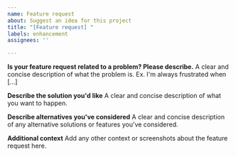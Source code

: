 ```yaml
---
name: Feature request
about: Suggest an idea for this project
title: "[Feature request] "
labels: enhancement
assignees: ''

---
```


<!-- I maintain this project in my limited spare time. If you would like your feature request to be prioritized, please consider sponsoring me here: https://afdian.com/a/leoly -->

**Is your feature request related to a problem? Please describe.**
A clear and concise description of what the problem is. Ex. I'm always frustrated when [...]

**Describe the solution you'd like**
A clear and concise description of what you want to happen.

**Describe alternatives you've considered**
A clear and concise description of any alternative solutions or features you've considered.

**Additional context**
Add any other context or screenshots about the feature request here.
